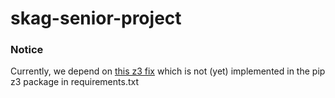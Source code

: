 # skag-senior-project

### Notice
Currently, we depend on [this z3 fix](https://github.com/Z3Prover/z3/commit/5e37cf9bbfbefc4aac24127ba7a7d8a1cc192f44) which is not (yet) implemented in the pip z3 package in requirements.txt